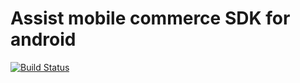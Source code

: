 # Assist mobile commerce SDK for android

[![Build Status](https://travis-ci.org/assist-group/assist-mcommerce-sdk-android.svg?branch=master)](https://travis-ci.org/assist-group/assist-mcommerce-sdk-android)
